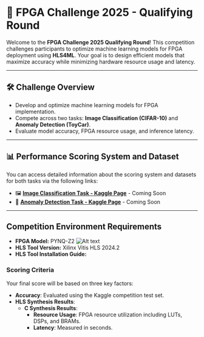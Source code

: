 # 🚀 FPGA Challenge 2025 - Qualifying Round

Welcome to the **FPGA Challenge 2025 Qualifying Round**! This competition challenges participants to optimize machine learning models for FPGA deployment using **HLS4ML**. Your goal is to design efficient models that maximize accuracy while minimizing hardware resource usage and latency.

---

## 🛠 Challenge Overview

- Develop and optimize machine learning models for FPGA implementation.
- Compete across two tasks: **Image Classification (CIFAR-10)** and **Anomaly Detection (ToyCar)**.
- Evaluate model accuracy, FPGA resource usage, and inference latency.

---

## 📊 Performance Scoring System and Dataset

You can access detailed information about the scoring system and datasets for both tasks via the following links:

- 🖼️ **[Image Classification Task - Kaggle Page](#)** - Coming Soon  
- 🚨 **[Anomaly Detection Task - Kaggle Page](#)**  - Coming Soon

---

## **Competition Environment Requirements**
- **FPGA Model:** PYNQ-Z2
![Alt text](https://www.amd.com/content/dam/amd/en/images/products/boards/2410750-zynq-xc7z020-board-product.jpg)
- **HLS Tool Version:** Xilinx Vitis HLS 2024.2  
- **HLS Tool Installation Guide:**  


### **Scoring Criteria**
Your final score will be based on three key factors:  
- **Accuracy**: Evaluated using the Kaggle competition test set.  
- **HLS Synthesis Results**:  
  - **C Synthesis Results**:  
    - **Resource Usage**: FPGA resource utilization including LUTs, DSPs, and BRAMs.  
    - **Latency**: Measured in seconds.
